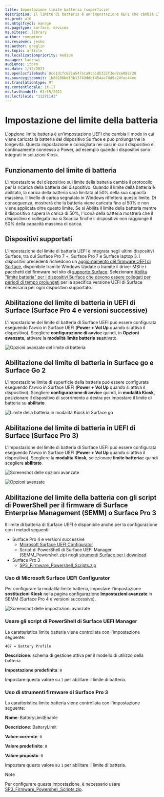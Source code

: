 ```yaml
---
title: Impostazione limite batteria (superficie)
description: Il limite di batteria è un'impostazione UEFI che cambia il modo in cui viene caricata la batteria del dispositivo Surface e può prolungarne la longevità.
ms.prod: w10
ms.mktglfcycl: manage
ms.pagetype: surface, devices
ms.sitesec: library
author: coveminer
ms.reviewer: jesko
ms.author: greglin
ms.topic: article
ms.localizationpriority: medium
manager: laurawi
audience: itpro
ms.date: 1/15/2021
ms.openlocfilehash: 8ce1dcfc621a547aca9ca1db322f3ed2ce082728
ms.sourcegitcommit: 1b86286bd13b13749ddbf454ae78d9a24fec44ee
ms.translationtype: MT
ms.contentlocale: it-IT
ms.lasthandoff: 01/15/2021
ms.locfileid: "11271143"
---
```

# Impostazione del limite della batteria

L'opzione limite batteria è un'impostazione UEFI che cambia il modo in cui viene caricata la batteria del dispositivo Surface e può prolungarne la longevità. Questa impostazione è consigliata nei casi in cui il dispositivo è continuamente connesso a Power, ad esempio quando i dispositivi sono integrati in soluzioni Kiosk.  

## Funzionamento del limite di batteria

L'impostazione del dispositivo sul limite della batteria cambia il protocollo per la ricarica della batteria del dispositivo. Quando il limite della batteria è abilitato, la carica della batteria sarà limitata al 50% della sua capacità massima. Il livello di carica segnalato in Windows rifletterà questo limite. Di conseguenza, mostrerà che la batteria viene caricata fino al 50% e non viene applicata oltre questo limite. Se si Abilita il limite della batteria mentre il dispositivo supera la carica di 50%, l'icona della batteria mostrerà che il dispositivo è collegato ma si Scarica finché il dispositivo non raggiunge il 50% della capacità massima di carica.  

## Dispositivi supportati

L'impostazione del limite di batteria UEFI è integrata negli ultimi dispositivi Surface, tra cui Surface Pro 7 +, Surface Pro 7 e Surface laptop 3. I dispositivi precedenti richiedono un [aggiornamento del firmware UEFI di Surface](manage-surface-driver-and-firmware-updates.md), disponibile tramite Windows Update o tramite il driver MSI e i pacchetti del firmware nel sito di [supporto Surface](https://support.microsoft.com/help/4023482/surface-download-drivers-and-firmware-for-surface). Selezionare [Abilita "limite batteria" per i dispositivi Surface che devono essere collegati per periodi di tempo prolungati](https://support.microsoft.com/help/4464941) per la specifica versione UEFI di Surface necessaria per ogni dispositivo supportato. 

## Abilitazione del limite di batteria in UEFI di Surface (Surface Pro 4 e versioni successive)

L'impostazione del limite di batteria di Surface UEFI può essere configurata eseguendo l'avvio in Surface UEFI (**Power + Vol Up** quando si attiva il dispositivo). Scegliere **configurazione di avvio**e quindi, in **Opzioni avanzate**, attivare la **modalità limite batteria** **su**attivato.  

![Opzioni avanzate del limite di batteria](images/enable-bl.png) 

## Abilitazione del limite di batteria in Surface go e Surface Go 2
L'impostazione limite di superficie della batteria può essere configurata eseguendo l'avvio in Surface UEFI (**Power + Vol Up** quando si attiva il dispositivo). Scegliere **configurazione di avvio**e quindi, in **modalità Kiosk**, posizionare il dispositivo di scorrimento a destra per impostare il limite di batteria su **abilitato**.  

![Limite della batteria in modalità Kiosk in Surface go](images/go-batterylimit.png) 

## Abilitazione del limite di batteria in UEFI di Surface (Surface Pro 3)

L'impostazione del limite di batteria di Surface UEFI può essere configurata eseguendo l'avvio in Surface UEFI (**Power + Vol Up** quando si attiva il dispositivo). Scegliere la **modalità Kiosk**, selezionare **limite batteria**e quindi scegliere **abilitato**.

![Screenshot delle opzioni avanzate](images/enable-bl-sp3.png) 

![Opzioni avanzate](images/enable-bl-sp3-2.png) 

## Abilitazione del limite della batteria con gli script di PowerShell per il firmware di Surface Enterprise Management (SEMM) o Surface Pro 3

Il limite di batteria di Surface UEFI è disponibile anche per la configurazione con i metodi seguenti:

- Surface Pro 4 e versioni successive 
    - [Microsoft Surface UEFI Configurator](https://docs.microsoft.com/surface/surface-enterprise-management-mode)  
    - Script di PowerShell di Surface UEFI Manager (SEMM_Powershell.zip) negli [strumenti Surface per i download](https://www.microsoft.com/download/details.aspx?id=46703)
- Surface Pro 3 
    - [SP3_Firmware_Powershell_Scripts.zip](https://www.microsoft.com/download/details.aspx?id=46703)

### Uso di Microsoft Surface UEFI Configurator

Per configurare la modalità limite batteria, impostare l'impostazione **sostituzioni Kiosk** nella pagina configurazione **Impostazioni avanzate** in SEMM (Surface Pro 4 e versioni successive).

![Screenshot delle impostazioni avanzate](images/semm-bl.png)

### Usare gli script di PowerShell di Surface UEFI Manager

La caratteristica limite batteria viene controllata con l'impostazione seguente:  

`407 = Battery Profile`

**Descrizione**: schema di gestione attiva per il modello di utilizzo della batteria

**Impostazione predefinita**:  `0` 

Impostare questo valore su `1` per abilitare il limite di batteria.

### Uso di strumenti firmware di Surface Pro 3

La caratteristica limite batteria viene controllata con l'impostazione seguente:  

**Nome**: BatteryLimitEnable

**Descrizione**: BatteryLimit

**Valore corrente**:  `0` 

**Valore predefinito**: `0`

**Valore proposto**: `0` 

Impostare questo valore su `1` per abilitare il limite di batteria.

>[!NOTE]
>Per configurare questa impostazione, è necessario usare [SP3_Firmware_Powershell_Scripts.zip](https://www.microsoft.com/download/details.aspx?id=46703). 

